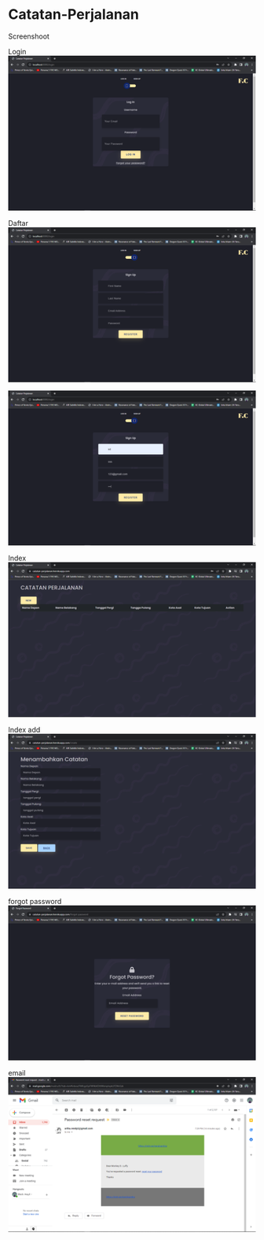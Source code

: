 # Catatan-Perjalanan

Screenshoot

Login
![Screenshootlogin](https://github.com/mocharsyil/catatan-perjalanan/blob/master/img/Screenshot%20(342).png)

Daftar
![Screenshootdaftar1](https://github.com/mocharsyil/catatan-perjalanan/blob/master/img/Screenshot%20(343).png)

![Screenshootdaftar2](https://github.com/mocharsyil/catatan-perjalanan/blob/master/img/Screenshot%20(344).png)


Index
![Screenshootindex](https://github.com/mocharsyil/catatan-perjalanan/blob/master/img/Screenshot%20(349).png)

Index add
![Screenshootindexadd](https://github.com/mocharsyil/catatan-perjalanan/blob/master/img/Screenshot%20(350).png)

forgot password
![Screenshootforgot](https://github.com/mocharsyil/catatan-perjalanan/blob/master/img/Screenshot%20(351).png)



email
![Screenshootemail](https://github.com/mocharsyil/catatan-perjalanan/blob/main/img/Screenshot%20(329).png)
